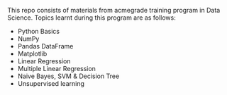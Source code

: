 This repo consists of materials from acmegrade training program in Data Science.
Topics learnt during this program are as follows:
- Python Basics
- NumPy
- Pandas DataFrame
- Matplotlib
- Linear Regression
- Multiple Linear Regression
- Naive Bayes, SVM & Decision Tree
- Unsupervised learning 

